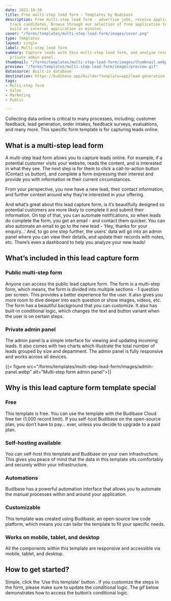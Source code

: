 ```yaml
---
date: 2021-10-20
title: Free multi-step lead form - Templates by Budibase
description: Free multi-step lead form - advertise jobs, receive applications, and
  track candidates. Browse through our selection of free application templates and
  build an internal application in minutes.
cover: "/forms/templates/multi-step-lead-form/images/cover.png"
type: templates
layout: single
label: Multi-step lead form
summary: Capture leads with this multi-step lead form, and analyse results with a
  private admin panel.
thumbnail: "/forms/templates/multi-step-lead-form/images/thumbnail.webp"
preview: "/forms/templates/multi-step-lead-form/images/preview.gif"
datasource: Built-in database
destination: https://budibase.app/builder?template=app/lead-generation
tags:
- Multi-step form
- Sales
- Marketing
- Public

---
```

Collecting data online is critical to many processes, including; customer feedback, lead generation, order intakes, feedback surveys, evaluations, and many more. This specific form template is for capturing leads online.

## What is a multi-step lead form

A multi-step lead form allows you to capture leads online. For example, if a potential customer visits your website, reads the content, and is interested in what they see. The next step is for them to click a call-to-action button (Contact us button), and complete a form expressing their interest and provide you with information re their current circumstances.

From your perspective, you now have a new lead, their contact information, and further context around why they’re interested in your offering.

And what’s great about this lead capture form, is it’s beautifully designed so potential customers are more likely to complete it and submit their information. On top of that, you can automate notifications, so when leads do complete the form, you get an email - and contact them quicker. You can also automate an email to go to the new lead - ‘Hey, thanks for your enquiry…’ And, to go one step further, the users' data will go into an admin panel where you can view their details, and update their records with notes, etc. There’s even a dashboard to help you analyze your new leads!

## What’s included in this lead capture form

### Public multi-step form

Anyone can access the public lead capture form. The form is a multi-step form, which means, the form is divided into multiple sections - 1 question per screen. This provides a better experience for the user. It also gives you more room to dive deeper into each question or show images, videos, etc. The form has a beautiful background that you can customize. It also has built-in conditional logic, which changes the text and button variant when the user is on certain steps.

### Private admin panel

The admin panel is a simple interface for viewing and updating incoming leads. It also comes with two charts which illustrate the total number of leads grouped by size and department. The admin panel is fully responsive and works across all devices.

{{< figure src="/forms/templates/multi-step-lead-form/images/admin-panel.webp" alt="Multi-step form admin panel">}}

## Why is this lead capture form template special

### Free

This template is free. You can use the template with the Budibase Cloud free tier (1,000 record limit). If you self-host Budibase on the open-source plan, you don’t have to pay… ever, unless you decide to upgrade to a paid plan.

### Self-hosting available

You can self-host this template and Budibase on your own infrastructure. This gives you peace of mind that the data in this template sits comfortably and securely within your infrastructure.

### Automations

Budibase has a powerful automation interface that allows you to automate the manual processes within and around your application.

### Customizable

This template was created using Budibase, an open-source low code platform, which means you can tailor the template to fit your specific needs.

### Works on mobile, tablet, and desktop

All the components within this template are responsive and accessible via mobile, tablet, and desktop.

## How to get started?

Simple, click the ‘Use this template' button . If you customize the steps in the form, please make sure to update the conditional logic. The gif below demonstrates how to access the button’s conditional logic.